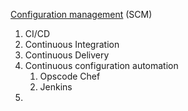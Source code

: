 

[Configuration management](techincal/process/configurationManagement.md) (SCM)
  1. CI/CD
  2. Continuous Integration
  3. Continuous Delivery
  4. Continuous configuration automation
     1. Opscode Chef
     2. Jenkins
  4.
